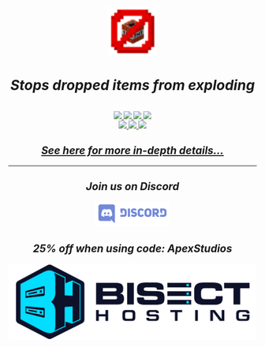 <center>

<a href="https://apexstudios.dev/apexcore"><img src="https://github.com/ApexStudios-Dev/.github/blob/master/assets/minecraft/itemresistance.png?raw=true" width=20%></a>

<h1><i><b>Stops dropped items from exploding</b></i></h1>
<br>

<a href="https://github.com/ApexStudios-Dev/ItemResistance">
	<img src="https://img.shields.io/github/license/ApexStudios-Dev/ItemResistance?style=flat-square"></img>
	<img src="https://img.shields.io/github/v/tag/ApexStudios-Dev/ItemResistance?sort=semver&style=flat-square"></img>
	<img src="https://img.shields.io/github/v/release/ApexStudios-Dev/ItemResistance?display_name=release&sort=semver&style=flat-square"></img>
	<img src="https://img.shields.io/github/workflow/status/ApexStudios-Dev/ItemResistance/release?style=flat-square"></img>
</a>
<br>
<a href="https://modrinth.com/mod/itemresistance">
	<img src="https://img.shields.io/modrinth/dt/XDyegkJL?style=flat-square"></img>
</a>
<a href="https://www.curseforge.com/minecraft/mc-mods/itemresistance">
	<img src="https://cf.way2muchnoise.eu/short_416161_downloads.svg?badge_style=flat"></img>
	<img src="https://cf.way2muchnoise.eu/versions/416161.svg?badge_style=flat"></img>
</a>

<br>
<h2><i><a href="https://www.apexstudios.dev/apexcore"><b>See here for more in-depth details...</b></a></i></h2>

</center>

---

<center>

## _Join us on **Discord**_

<a href="https://discord.apexstudios.dev/"><img src="https://raw.githubusercontent.com/ApexStudios-Dev/.github/fe65da64a0bf387f9a8e6ca99baae5091a702403/assets/third_party/discord_banner.svg" width=30%></a>


## _25% off when using code: **ApexStudios**_

<a href="https://www.bisecthosting.com/apexstudios"><img src="https://github.com/ApexStudios-Dev/.github/blob/master/assets/third_party/bisect_hosting.png?raw=true"></a>
</center>